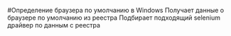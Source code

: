 #Определение браузера по умолчанию в Windows
Получает данные о браузере по умолчанию из реестра
Подбирает подходящий selenium драйвер по данным с реестра 
